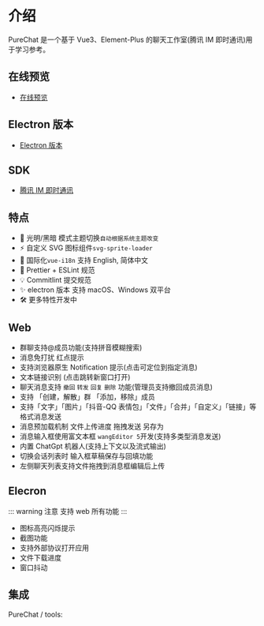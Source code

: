 # 介绍

PureChat 是一个基于 Vue3、Element-Plus 的聊天工作室(腾讯 IM 即时通讯)用于学习参考。

## 在线预览

- [在线预览](https://pureadmin.cn)

## Electron 版本

- [Electron 版本](https://gitee.com/H260788/PureChat/tree/electron/)

## SDK

- [腾讯 IM 即时通讯](https://cloud.tencent.com/product/im)

## 特点

- 🌚 光明/黑暗 模式主题切换`自动根据系统主题改变`
- ⚡️ 自定义 SVG 图标组件`svg-sprite-loader`
- 🔴 国际化`vue-i18n` 支持 English, 简体中文
- 🔧 Prettier + ESLint 规范
- 💡 Commitlint 提交规范
- ✨ electron 版本 支持 macOS、Windows 双平台
- 🛠 更多特性开发中

## Web

- 群聊支持@成员功能(支持拼音模糊搜索)
- 消息免打扰 红点提示
- 支持浏览器原生 Notification 提示(点击可定位到指定消息)
- 文本链接识别 (点击跳转新窗口打开)
- 聊天消息支持 `撤回` `转发` `回复` `删除` 功能(管理员支持撤回成员消息)
- 支持 「创建，解散」群 「添加，移除」成员
- 支持「文字」「图片」「抖音-QQ 表情包」「文件」「合并」「自定义」「链接」等格式消息发送
- 消息预加载机制 文件上传进度 拖拽发送 另存为
- 消息输入框使用富文本框 `wangEditor 5`开发(支持多类型消息发送)
- 内置 ChatGpt 机器人(支持上下文以及流式输出)
- 切换会话列表时 输入框草稿保存与回填功能
- 左侧聊天列表支持文件拖拽到消息框编辑后上传

## Elecron

::: warning 注意
支持 web 所有功能
:::

- 图标高亮闪烁提示
- 截图功能
- 支持外部协议打开应用
- 文件下载进度
- 窗口抖动

## 集成

PureChat / tools:

<ContentIntegrations />
